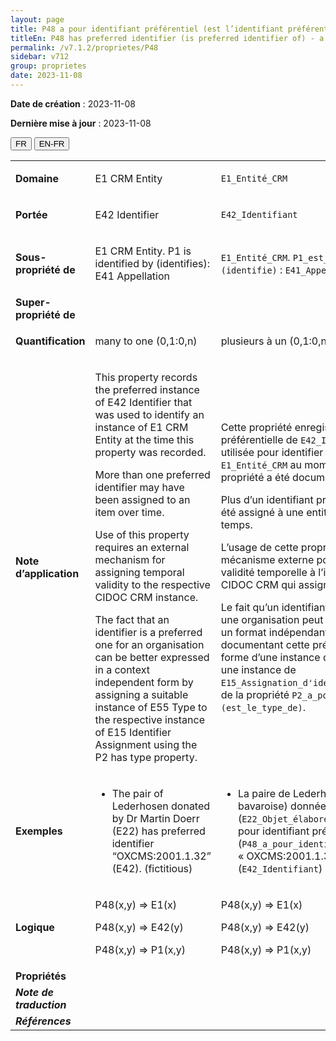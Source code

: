 ```yaml
---
layout: page
title: P48 a pour identifiant préférentiel (est l’identifiant préférentiel de)
titleEn: P48 has preferred identifier (is preferred identifier of) - a pour identifiant préférentiel (est l’identifiant préférentiel de)
permalink: /v7.1.2/proprietes/P48
sidebar: v712
group: proprietes
date: 2023-11-08
---
```


**Date de création** : 2023-11-08

**Dernière mise à jour** : 2023-11-08

<div class="lang-buttons">
 <button id="fr" class="activate">FR</button>
 <button id="en-fr">EN-FR</button>
</div>

<table>
<tbody>
<tr>
<td><strong>Domaine</strong></td>
<td class="en">
<p>E1 CRM Entity</p>
</td>
<td>
<p><code class="language-plaintext highlighter-rouge">E1_Entité_CRM</code></p>
</td>
</tr>
<tr>
<td><strong>Portée</strong></td>
<td class="en">
<p>E42 Identifier</p>
</td>
<td>
<p><code class="language-plaintext highlighter-rouge">E42_Identifiant</code></p>
</td>
</tr>
<tr>
<td><strong>Sous-propriété de</strong></td>
<td class="en">
<p>E1 CRM Entity. P1 is identified by (identifies): E41 Appellation</p>
</td>
<td>
<p><code class="language-plaintext highlighter-rouge">E1_Entité_CRM</code>. <code class="language-plaintext highlighter-rouge">P1_est_identifié_par (identifie)</code> : <code class="language-plaintext highlighter-rouge">E41_Appellation</code></p>
</td>
</tr>
<tr>
<td><strong>Super-propriété de</strong></td>
<td class="en">
</td>
<td>
</td>
</tr>
<tr>
<td><strong>Quantification</strong></td>
<td class="en">
<p>many to one (0,1:0,n)</p>
</td>
<td>
<p>plusieurs à un (0,1:0,n)</p>
</td>
</tr>
<tr>
<td><strong>Note d’application</strong></td>
<td class="en">
<p>This property records the preferred instance of E42 Identifier that was used to identify an instance of E1 CRM Entity at the time this property was recorded.</p>
<p>More than one preferred identifier may have been assigned to an item over time.</p>
<p>Use of this property requires an external mechanism for assigning temporal validity to the respective CIDOC CRM instance.</p>
<p>The fact that an identifier is a preferred one for an organisation can be better expressed in a context independent form by assigning a suitable instance of E55 Type to the respective instance of E15 Identifier Assignment using the P2 has type property.</p>
</td>
<td>
<p>Cette propriété enregistre l’instance préférentielle de <code class="language-plaintext highlighter-rouge">E42_Identifiant</code> qui a été utilisée pour identifier une instance de <code class="language-plaintext highlighter-rouge">E1_Entité_CRM</code> au moment où cette propriété a été documentée.</p>
<p>Plus d’un identifiant préférentiel peut avoir été  assigné à une entité au cours du temps.</p>
<p>L’usage de cette propriété requiert un mécanisme externe pour assigner la validité temporelle à l’instance du CIDOC CRM qui assigne l’identifiant.</p>
<p>Le fait qu’un identifiant soit privilégié par une organisation peut être exprimé dans un format indépendant du contexte en documentant cette préférence sous la forme d’une instance de <code class="language-plaintext highlighter-rouge">E55_Type</code> relié à une instance de <code class="language-plaintext highlighter-rouge">E15_Assignation_d'identifiant</code> par le biais de la propriété <code class="language-plaintext highlighter-rouge">P2_a_pour_type (est_le_type_de)</code>.</p>
</td>
</tr>
<tr>
<td><strong>Exemples</strong></td>
<td class="en">
<ul>
<li><p>The pair of Lederhosen donated by Dr Martin Doerr (E22) has preferred identifier “OXCMS:2001.1.32” (E42). (fictitious)</p>
</li>
</ul>
</td>
<td>
<ul>
<li><p>La paire de Lederhosen (culotte bavaroise) donnée par Martin Doerr (<code class="language-plaintext highlighter-rouge">E22_Objet_élaboré_par_l’humain</code>) a pour identifiant préférentiel (<code class="language-plaintext highlighter-rouge">P48_a_pour_identifiant_préférentiel</code>) « OXCMS:2001.1.32 » (<code class="language-plaintext highlighter-rouge">E42_Identifiant</code>) (fictif)</p>
</li>
</ul>
</td>
</tr>
<tr>
<td><strong>Logique</strong></td>
<td class="en">
<p>P48(x,y) ⇒ E1(x)</p>
<p>P48(x,y) ⇒ E42(y)</p>
<p>P48(x,y) ⇒ P1(x,y)</p>
</td>
<td>
<p>P48(x,y) ⇒ E1(x)</p>
<p>P48(x,y) ⇒ E42(y)</p>
<p>P48(x,y) ⇒ P1(x,y)</p>
</td>
</tr>
<tr>
<td><strong>Propriétés</strong></td>
<td class="en">
</td>
<td>
</td>
</tr>
<tr>
<td><strong><em>Note de traduction</em></strong></td>
<td colspan="2">
</td>
</tr>
<tr>
<td><strong><em>Références</em></strong></td>
<td colspan="2">
<p><em></em></p>
</td>
</tr>
</tbody>
</table>
